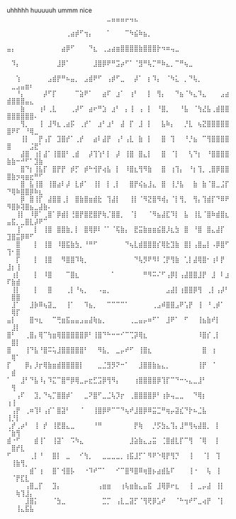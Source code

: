 uhhhhh
huuuuuh
ummm
nice
⠀⠀⠀⠀⠀⠀⠀⠀⠀⠀⠀⠀⠀⠀⠀⠀⠀⠀⠀⠀⠀⠀⣀⣤⣤⣤⡤⢤⣄⠀⠀⠀⠀⠀⠀⠀⠀⠀⠀⠀⠀⠀⠀⠀⠀⠀⠀⠀⠀⠀⠀⠀⠀⠀⠀⠀⠀⠀⠀
⠀⠀⠀⠀⠀⠀⠀⠀⠀⠀⠀⠀⠀⢀⣴⡾⠋⢲⡄⠀⠀⠀⠁⠀⠀⠀⠉⠳⣮⠷⣦⡀⠀⠀⠀⠀⠀⠀⠀⠀⠀⠀⠀⠀⠀⠀⠀⠀⠀⠀⠀⠀⠀⠀⠀⠀⠀⠀⠀
⣤⡄⠀⠀⠀⠀⠀⠀⠀⠀⠀⠀⣴⡿⠋⠀⠀⠀⠙⣆⠀⢀⣠⣴⣶⣿⣿⣿⣿⣷⣿⣿⣿⡗⠲⠶⢤⣀⠀⠀⠀⠀⠀⠀⠀⠀⠀⠀⠀⠀⠀⠀⠀⠀⠀⠀⠀⠀⠀
⠀⠹⡄⠀⠀⠀⠀⠀⠀⠀⠀⣸⡿⠁⠀⠀⠀⠀⠀⣸⣿⡿⠟⠛⣩⡴⠋⠁⠈⣻⠛⢧⡉⠛⠷⣄⡀⠉⠛⢦⣀⠀⠀⠀⠀⠀⠀⠀⠀⠀⠀⠀⠀⠀⠀⠀⠀⠀⠀
⠀⠀⢱⠀⠀⠀⠀⠀⠀⣠⣾⡟⠛⠦⣤⡀⠀⣠⣾⠟⠋⠀⢠⡾⠋⣀⠀⠀⡼⠁⠀⡆⠹⡄⠀⠈⠳⣅⠀⡀⠙⢧⡀⠀⠀⠀⠀⠀⠀⠀⣀⣠⣤⣶⠆⠀⠀⠀⠀
⠀⠀⠘⡄⠀⠀⠀⠀⡼⠋⡏⠀⠀⠀⠀⠉⣵⠟⠁⠀⠀⣴⠏⠀⣰⠁⠀⢰⠃⠀⠀⡇⠀⢻⡄⠀⠀⠙⣦⠈⠳⣄⠹⣄⠀⠀⠀⣠⣴⣾⣿⣿⣿⣤⣄⠀⠀⠀⠀
⠀⠀⠀⣷⠀⠀⠀⢰⠇⢀⣇⠀⠀⠀⢀⡼⠋⠀⣴⠖⠛⣱⠀⣰⠃⠀⡄⢸⠀⢠⠀⡇⠀⠘⣿⡀⠀⠀⠘⣧⠀⠈⢳⣜⣧⢀⣾⣿⣿⣿⣿⣿⣿⣿⣿⠄⠀⠀⠀
⠀⠀⠀⢻⡀⠀⠀⢸⠀⣸⠻⣆⢀⣴⡯⠀⢀⡞⠁⠀⣰⠃⣰⠃⠀⣼⠀⡏⠀⣸⠀⡇⠀⠀⣧⠷⡄⠀⠀⡘⣇⠀⢦⣝⣿⣿⣿⣿⣿⣿⠟⠏⠀⠘⢿⣀⠀⠀⠀
⠀⠀⠀⢸⡇⠀⠀⡟⢠⡏⠀⣹⣿⡞⠁⢀⡞⠀⠀⣴⠇⣼⡟⠀⢠⠃⢠⣇⠀⣷⠀⡇⠀⠀⣿⠀⢹⠀⠀⠘⡘⣦⠀⠉⢻⣿⣿⣿⣿⣿⠀⠀⠀⠀⣨⣟⠁⠀⠀
⠀⠀⠀⣼⣿⠀⢰⡇⣼⠁⢸⣿⣿⠃⢀⣾⠀⠀⡼⢹⢱⠃⡇⠀⡼⠀⢸⣿⠀⣿⣄⡇⠀⠀⣿⠀⠈⡇⠀⠀⢣⠙⡆⠀⠘⣿⣿⣿⣿⣷⣷⠒⠚⠋⠁⣹⣷⠀⠀
⠀⠀⠀⣿⠙⡆⢸⣧⡏⠀⣿⡟⡟⠀⡾⡋⠀⡾⠓⢺⡟⢴⣧⠀⡇⠀⠸⣿⣆⢻⠻⣷⠀⠀⣿⠀⢰⢹⡄⠀⠘⡆⢹⡀⢀⣿⡿⣿⣿⣿⣷⡲⢶⣶⣖⠛⠋⠀⠀
⠀⠀⠀⣿⠀⣧⢸⣿⠀⢸⣿⣴⠇⡼⠀⣇⡾⠁⠀⢸⡇⠀⡇⢀⡇⠀⠀⣿⡟⢮⣦⣸⣄⠀⣿⠀⢸⡘⣧⠀⠀⣷⠀⣷⠈⣿⣀⣨⡏⠙⢿⠷⣿⣿⡿⠷⣆⠀⠀
⠀⠀⠀⡿⠀⣿⢸⡏⠀⣼⣿⣿⢀⡇⠀⣿⣷⣿⣶⣾⣗⠀⢹⣼⡇⠀⠀⢸⡇⠈⠻⣝⣿⠻⢾⡄⠈⡇⢻⡀⠀⢻⡄⢹⣾⡏⠙⠿⠟⠻⣿⡷⢽⣿⣦⣀⣼⣷⠄
⠀⠀⢸⡇⠀⠸⡿⠁⢀⣿⠁⡿⣾⡇⢘⣿⡟⣿⣟⣿⡟⢷⡈⣿⣿⡀⠀⠈⡇⠀⠀⠈⠻⣦⣼⣏⠹⡇⠀⣧⠀⢸⣇⠈⣿⠷⣾⣿⣆⣤⣯⡀⣀⣿⣇⡼⠟⠉⠀
⠀⠀⢸⠁⠀⠀⡇⠀⢸⣿⠀⣿⣿⣷⡀⡇⠀⣿⢿⡿⠇⠈⠁⠈⢯⣷⡄⠀⣟⣭⣷⣶⣶⣮⣿⡸⣆⣳⠀⣿⠀⠘⣿⠀⣿⣄⣼⡏⠀⣹⣿⣭⡿⠿⠋⠀⠀⠀⠀
⠀⠀⣿⠀⠀⠀⡇⠀⢸⣿⠀⠸⣿⣯⣷⣳⡀⠘⠛⠋⠀⠀⠀⠀⠀⠀⠙⢦⣇⣾⣿⣿⣿⡎⢿⣗⣹⣷⠀⣿⡇⢠⣿⣤⡇⠠⡿⣿⠋⢹⠂⣿⠀⠀⠀⠀⠀⠀⠀
⠀⠀⡏⠀⠀⠀⡇⠀⢸⣿⠀⠀⠻⣿⣿⠹⢷⡀⠀⠀⠀⠀⠀⠀⠀⠀⠀⠀⠙⢧⡻⠟⠻⠇⢈⡟⢻⣷⠀⢁⡇⣼⢿⣿⠂⢰⠇⡟⠀⣸⡆⢸⠀⠀⠀⠀⠀⠀⠀
⠀⢰⡇⠀⠀⠀⡇⠀⠸⣿⠀⠀⠀⠉⣿⣆⠀⠀⠀⠀⠀⠀⠀⠁⠀⠀⠀⠀⠀⠀⠛⠻⠭⠌⠋⢠⡿⡇⢠⣼⣿⣿⣸⡟⠀⣸⠀⠇⣰⠏⣷⣾⠀⠀⠀⠀⠀⠀⠀
⠀⢸⡇⠀⠀⠀⡇⠀⠀⣿⠀⠀⠀⢀⡇⠘⢦⡀⠀⠀⠠⣤⡀⠀⠀⠀⠀⠀⠀⠀⠀⠀⠀⠀⠀⣠⣼⡇⢰⣿⣿⡿⢻⠀⢀⡇⢠⡼⠃⠀⣿⣿⠀⠀⠀⠀⠀⠀⠀
⠀⣸⠁⠀⠀⣸⡷⠿⢦⣽⣀⠀⠀⢸⠁⠀⠀⠹⣦⡀⠀⠀⠉⠉⠉⠉⠁⠀⠀⠀⠀⠀⢀⣠⠾⣿⣿⣠⠟⢡⡟⠀⢸⠀⠘⢀⡾⠁⠀⠀⢿⡏⠀⠀⠀⠀⠀⠀⠀
⣤⡇⠀⠀⠀⣿⠲⣆⠀⠀⠉⢛⣶⣯⣤⣤⣠⣤⣼⢷⣦⡀⠀⠀⠀⠀⠀⢀⣀⣤⡤⠶⠋⠁⠀⣸⠟⠁⠀⠋⠀⠀⢸⣦⣷⠞⡇⠀⠀⠀⣸⡇⠀⠀⠀⠀⠀⠀⠀
⣿⠃⠀⠀⢀⣿⡄⢿⠉⢳⣶⢿⣿⣿⣿⣿⣿⡿⠃⢸⣿⠙⠓⠒⠒⠊⠉⢉⡽⢿⣆⠀⠀⠀⠀⠀⠀⠀⠀⠀⠀⠀⠸⣿⡎⢀⡇⠀⠀⠀⣿⡇⠀⠀⠀⠀⠀⠀⠀
⣿⠀⠀⠀⢸⠙⣧⠘⣿⠭⢥⣸⣿⣿⣿⣿⣿⠃⠀⠀⠻⣧⡀⠀⣀⡤⠞⠋⠀⢸⣿⣆⠀⠀⠀⠀⠀⠀⠀⠀⠀⠀⠀⣿⠀⢰⠀⠀⠀⠀⢿⠁⠀⠀⠀⠀⠀⠀⠀
⡏⠀⠀⠀⡿⡄⡸⡖⢿⣷⣶⣾⣿⣿⣿⣿⡇⠀⠀⠀⣀⣈⣻⡻⠝⠒⠁⠀⠀⣸⣿⣿⣷⣦⣄⡀⠀⠀⠀⠀⠀⠀⢸⡟⠀⠈⠀⠀⠀⠀⣾⠀⠀⠀⠀⠀⠀⠀⠀
⠁⠀⠀⣸⠃⠙⣧⠸⡄⠹⣍⠉⣿⠛⡿⢿⣀⡤⣖⣋⣩⡿⢻⠻⡄⠀⠀⠀⢰⣿⣿⣿⣿⡿⢹⡏⠉⠙⠒⠢⣄⣀⣸⠃⠀⠀⠀⠀⠀⠀⢻⠀⠀⠀⠀⠀⠀⠀⠀
⠀⠀⢠⠏⠀⠀⣹⡀⠙⢦⡉⣿⣿⡾⠁⠀⠀⣀⠝⣿⠋⣀⣈⢧⡹⡖⠀⢀⣿⣿⣿⣿⡿⠃⢰⡷⢤⣀⣀⠀⠀⠙⢿⡆⠀⠀⠀⠀⠀⢰⢸⠀⠀⠀⠀⠀⠀⠀⠀
⠀⢠⡟⠀⢀⠶⢹⠇⢠⡎⠁⣿⣽⠃⠀⠀⠈⠀⠀⢸⣿⡿⠟⠉⠉⠙⢦⠞⣸⣿⡿⠿⣭⣉⠛⢶⡤⣽⣎⠙⡗⠦⣈⣧⠀⠀⠀⠀⠀⢸⡘⡇⠀⠀⠀⠀⠀⠀⠀
⢀⡞⢀⡴⠃⠀⢸⠀⡞⠀⢸⣟⣿⣄⣀⠀⠀⠀⠀⠘⠛⠀⠀⠀⠀⠀⠀⠀⡟⢷⠀⠀⡘⡫⣳⣄⢹⡄⣸⠛⢻⢦⣼⣿⡀⠀⡇⠀⠀⠈⣷⢻⠀⠀⠀⠀⠀⠀⠀
⣾⠐⠋⠀⠀⠀⣾⢸⠁⠀⢸⣽⠁⠀⠩⠳⣄⠀⠀⠀⠀⠀⠀⠀⠀⠀⠀⣸⣵⣷⣄⣠⣭⠀⢈⣿⣾⣇⡏⠉⢻⠀⠈⢿⠀⠀⡇⠀⠀⠀⣿⡞⣇⠀⠀⠀⠀⠀⠀
⠋⠀⠀⠀⠀⢀⡇⠘⠀⠀⣿⡇⠀⣀⠀⠀⠊⢳⡀⠀⠀⣀⣀⣀⣀⡀⢰⣯⣸⡋⠁⠻⠟⠑⢿⡟⢻⡙⠀⠀⢸⠀⠀⠈⡇⠀⢹⠀⠀⠀⢸⣷⢻⡀⠀⠀⠀⠀⠀
⠀⠀⠀⠀⠀⣾⠁⢰⠀⠀⣿⠁⢺⣿⡧⠀⠀⠐⠹⠞⠉⠁⠀⠀⠊⠉⣿⠻⣿⠿⢶⣿⡦⣴⣾⣧⠏⠀⠀⠀⢸⠐⠀⠀⢧⠀⢸⠀⠀⠀⠈⡟⣏⣇⠀⠀⠀⠀⠀
⠀⠀⠀⠀⢠⣿⣀⡏⠀⠀⣹⡄⠀⠀⠀⠀⠀⠀⠀⠀⢠⣶⣶⠀⠀⢰⢧⣶⣷⣄⣤⣯⠀⣸⢿⡿⠖⣆⠀⠀⢸⠀⣀⡤⣼⠀⢸⡇⠀⠀⠀⢷⢹⣸⡄⠀⠀⠀⠀
⠀⠀⠀⠀⣸⣿⡅⠀⠀⠀⠈⣳⣀⠀⠀⠀⠀⠀⠀⠀⠀⣉⡉⠀⢠⣇⣀⣽⡋⠈⢻⢟⡿⣡⠞⠀⠀⠈⠓⢲⠞⠋⣀⢴⡟⠀⠈⡇⠀⠀⠀⢸⣄⣯⣧⠀⠀⠀⠀

